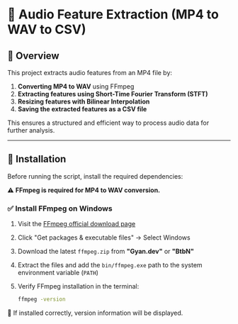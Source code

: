 # 📌 Audio Feature Extraction (MP4 to WAV to CSV)

## 📂 Overview
This project extracts audio features from an MP4 file by:
1. **Converting MP4 to WAV** using FFmpeg
2. **Extracting features using Short-Time Fourier Transform (STFT)**
3. **Resizing features with Bilinear Interpolation**
4. **Saving the extracted features as a CSV file**

This ensures a structured and efficient way to process audio data for further analysis.

---

## 🚀 Installation
Before running the script, install the required dependencies:

⚠️ **FFmpeg is required for MP4 to WAV conversion.**  
### ✅ Install FFmpeg on Windows

1. Visit the [FFmpeg official download page](https://ffmpeg.org/download.html)
2. Click "Get packages & executable files" → Select Windows  
3. Download the latest `ffmpeg.zip` from **"Gyan.dev"** or **"BtbN"**
4. Extract the files and add the `bin/ffmpeg.exe` path to the system environment variable (`PATH`)
5. Verify FFmpeg installation in the terminal:

    ```bash
    ffmpeg -version
    ```
📌 If installed correctly, version information will be displayed.




